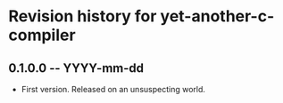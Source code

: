 # Revision history for yet-another-c-compiler

## 0.1.0.0 -- YYYY-mm-dd

* First version. Released on an unsuspecting world.
